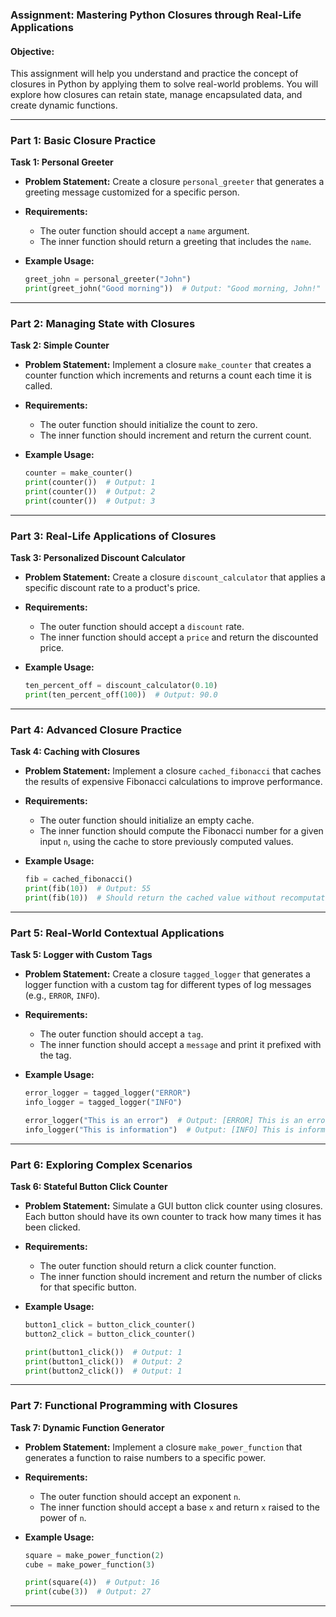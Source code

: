 ### **Assignment: Mastering Python Closures through Real-Life Applications**

#### **Objective:**
This assignment will help you understand and practice the concept of closures in Python by applying them to solve real-world problems. You will explore how closures can retain state, manage encapsulated data, and create dynamic functions.

---

### **Part 1: Basic Closure Practice**

**Task 1: Personal Greeter**

- **Problem Statement:** Create a closure `personal_greeter` that generates a greeting message customized for a specific person.
  
- **Requirements:**
  - The outer function should accept a `name` argument.
  - The inner function should return a greeting that includes the `name`.
  
- **Example Usage:**
  ```python
  greet_john = personal_greeter("John")
  print(greet_john("Good morning"))  # Output: "Good morning, John!"
  ```

---

### **Part 2: Managing State with Closures**

**Task 2: Simple Counter**

- **Problem Statement:** Implement a closure `make_counter` that creates a counter function which increments and returns a count each time it is called.
  
- **Requirements:**
  - The outer function should initialize the count to zero.
  - The inner function should increment and return the current count.

- **Example Usage:**
  ```python
  counter = make_counter()
  print(counter())  # Output: 1
  print(counter())  # Output: 2
  print(counter())  # Output: 3
  ```

---

### **Part 3: Real-Life Applications of Closures**

**Task 3: Personalized Discount Calculator**

- **Problem Statement:** Create a closure `discount_calculator` that applies a specific discount rate to a product's price.
  
- **Requirements:**
  - The outer function should accept a `discount` rate.
  - The inner function should accept a `price` and return the discounted price.
  
- **Example Usage:**
  ```python
  ten_percent_off = discount_calculator(0.10)
  print(ten_percent_off(100))  # Output: 90.0
  ```

---

### **Part 4: Advanced Closure Practice**

**Task 4: Caching with Closures**

- **Problem Statement:** Implement a closure `cached_fibonacci` that caches the results of expensive Fibonacci calculations to improve performance.
  
- **Requirements:**
  - The outer function should initialize an empty cache.
  - The inner function should compute the Fibonacci number for a given input `n`, using the cache to store previously computed values.
  
- **Example Usage:**
  ```python
  fib = cached_fibonacci()
  print(fib(10))  # Output: 55
  print(fib(10))  # Should return the cached value without recomputation
  ```

---

### **Part 5: Real-World Contextual Applications**

**Task 5: Logger with Custom Tags**

- **Problem Statement:** Create a closure `tagged_logger` that generates a logger function with a custom tag for different types of log messages (e.g., `ERROR`, `INFO`).
  
- **Requirements:**
  - The outer function should accept a `tag`.
  - The inner function should accept a `message` and print it prefixed with the tag.
  
- **Example Usage:**
  ```python
  error_logger = tagged_logger("ERROR")
  info_logger = tagged_logger("INFO")
  
  error_logger("This is an error")  # Output: [ERROR] This is an error
  info_logger("This is information")  # Output: [INFO] This is information
  ```

---

### **Part 6: Exploring Complex Scenarios**

**Task 6: Stateful Button Click Counter**

- **Problem Statement:** Simulate a GUI button click counter using closures. Each button should have its own counter to track how many times it has been clicked.
  
- **Requirements:**
  - The outer function should return a click counter function.
  - The inner function should increment and return the number of clicks for that specific button.
  
- **Example Usage:**
  ```python
  button1_click = button_click_counter()
  button2_click = button_click_counter()
  
  print(button1_click())  # Output: 1
  print(button1_click())  # Output: 2
  print(button2_click())  # Output: 1
  ```

---

### **Part 7: Functional Programming with Closures**

**Task 7: Dynamic Function Generator**

- **Problem Statement:** Implement a closure `make_power_function` that generates a function to raise numbers to a specific power.
  
- **Requirements:**
  - The outer function should accept an exponent `n`.
  - The inner function should accept a base `x` and return `x` raised to the power of `n`.
  
- **Example Usage:**
  ```python
  square = make_power_function(2)
  cube = make_power_function(3)
  
  print(square(4))  # Output: 16
  print(cube(3))  # Output: 27
  ```

---
